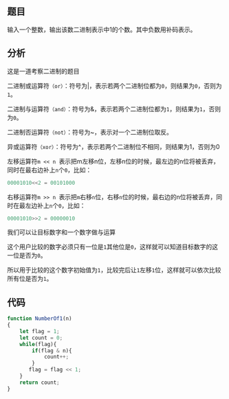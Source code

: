 
## 题目

输入一个整数，输出该数二进制表示中1的个数。其中负数用补码表示。

## 分析

这是一道考察二进制的题目

二进制或运算符`（or）`：符号为|，表示若两个二进制位都为`0`，则结果为`0`，否则为`1`。

二进制与运算符`（and）`：符号为&，表示若两个二进制位都为`1`，则结果为`1`，否则为`0`。

二进制否运算符`（not）`：符号为~，表示对一个二进制位取反。

异或运算符`（xor）`：符号为^，表示若两个二进制位不相同，则结果为1，否则为0

左移运算符`m << n `表示把m左移n位，左移n位的时候，最左边的n位将被丢弃，同时在最右边补上`n`个`0`，比如：

```js
00001010<<2 = 00101000
```

右移运算符`m >> n `表示把`m`右移`n`位，右移`n`位的时候，最右边的n位将被丢弃，同时在最左边补上`n`个`0`，比如：

```js
00001010>>2 = 00000010
```

我们可以让目标数字和一个数字做与运算

这个用户比较的数字必须只有一位是`1`其他位是`0`，这样就可以知道目标数字的这一位是否为`0`。

所以用于比较的这个数字初始值为`1`，比较完后让`1`左移`1`位，这样就可以依次比较所有位是否为`1`。

## 代码


```js
function NumberOf1(n)
{
    let flag = 1;
    let count = 0;
    while(flag){
        if(flag & n){
            count++;
        }
       flag = flag << 1;
    }
    return count;
}
```